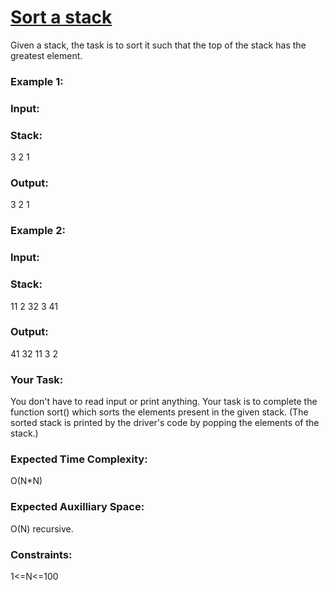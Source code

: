 <h1><a href=" ">Sort a stack</a></h1>

Given a stack, the task is to sort it such that the top of the stack has the greatest element.

<h3>Example 1:</h3>

<h3>Input:</h3>
<h3>Stack:</h3> 3 2 1
<h3>Output:</h3> 3 2 1
<h3>Example 2:</h3>

<h3>Input:</h3>
<h3>Stack:</h3> 11 2 32 3 41
<h3>Output:</h3> 41 32 11 3 2
<h3>Your Task:</h3> 
You don't have to read input or print anything. Your task is to complete the function sort() which sorts the elements present in the given stack. (The sorted stack is printed by the driver's code by popping the elements of the stack.)

<h3>Expected Time Complexity:</h3> O(N*N)
<h3>Expected Auxilliary Space:</h3> O(N) recursive.

<h3>Constraints:</h3>
1<=N<=100
